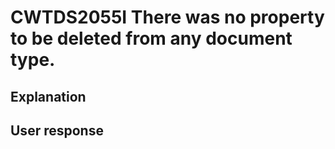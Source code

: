 # CWTDS2055I There was no property to be deleted from any document type.

## Explanation

## User response